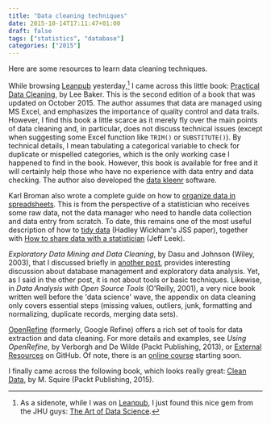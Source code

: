 ```yaml
---
title: "Data cleaning techniques"
date: 2015-10-14T17:11:47+01:00
draft: false
tags: ["statistics", "database"]
categories: ["2015"]
---
```


Here are some resources to learn data cleaning techniques.

While browsing [Leanpub](http://leanpub.com) yesterday,[^1] I came across this little book: [Practical Data Cleaning](https://leanpub.com/practicaldatacleaning), by Lee Baker. This is the second edition of a book that was updated on October 2015. The author assumes that data are managed using MS Excel, and emphasizes the importance of quality control and data trails. However, I find this book a little scarce as it merely fly over the main points of data cleaning and, in particular, does not discuss technical issues (except when suggesting some Excel function like `TRIM()` or `SUBSTITUTE()`). By technical details, I mean tabulating a categorical variable to check for duplicate or mispelled categories, which is the only working case I happened to find in the book. However, this book is available for free and it will certainly help those who have no experience with data entry and data checking. The author also developed the [data kleenr](http://chi2innovations.com/datakleenr/) software.

Karl Broman also wrote a complete guide on how to [organize data in spreadsheets](http://kbroman.org/dataorg/). This is from the perspective of a statistician who receives some raw data, not the data manager who need to handle data collection and data entry from scratch. To date, this remains one of the most useful description of how to [tidy data](http://www.jstatsoft.org/v59/i10/paper) (Hadley Wickham's JSS paper), together with [How to share data with a statistician](https://github.com/jtleek/datasharing) (Jeff Leek).

*Exploratory Data Mining and Data Cleaning*, by Dasu and Johnson (Wiley, 2003), that I discussed briefly in [another post](/post/exploratory-data-mining-and-data-cleaning), provides interesting discussion about database management and exploratory data analysis. Yet, as I said in the other post, it is not about tools or basic techniques. Likewise, in *Data Analysis with Open Source Tools* (O'Reilly, 2001), a very nice book written well before the 'data science' wave, the appendix on data cleaning only covers essential steps (missing values, outliers, junk, formatting and normalizing, duplicate records, merging data sets).

[OpenRefine](http://refinepro.com) (formerly, Google Refine) offers a rich set of tools for data extraction and data cleaning. For more details and examples, see *Using OpenRefine*, by Verborgh and De Wilde (Packt Publishing, 2013), or [External Resources](https://github.com/OpenRefine/OpenRefine/wiki/External-Resources) on GitHub. Of note, there is an [online course](http://refinepro.com/blog/online-openrefine-foundation-course-now-available/) starting soon.

I finally came across the following book, which looks really great: [Clean Data](https://www.packtpub.com/big-data-and-business-intelligence/clean-data), by M. Squire (Packt Publishing, 2015).


[^1]: As a sidenote, while I was on [Leanpub](http://leanpub.com), I just found this nice gem from the JHU guys: [The Art of Data Science](https://leanpub.com/artofdatascience).
